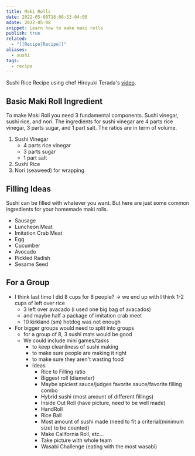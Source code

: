```yaml
---
title: Maki Rolls
date: 2022-05-08T16:06:53-04:00
mdate: 2022-05-08
snippet: Learn how to make maki rolls
publish: true
related:
  - "[[Recipe|Recipe]]"
aliases:
  - sushi
tags:
  - recipe
---
```

Sushi Rice Recipe using chef Hiroyuki Terada's [video](https://www.youtube.com/watch?v=ulqvRzB7D1k).

## Basic Maki Roll Ingredient

To make Maki Roll you need 3 fundamental components. Sushi vinegar, sushi rice, and nori. The ingredients for sushi vinegar are 4 parts rice vinegar, 3 parts sugar, and 1 part salt. The ratios are in term of volume.

1. Sushi Vinegar
    - 4 parts rice vinegar
    - 3 parts sugar
    - 1 part salt
2. Sushi Rice
3. Nori (seaweed) for wrapping

## Filling Ideas

Sushi can be filled with whatever you want. But here are just some common ingredients for your homemade maki rolls.

- Sausage
- Luncheon Meat
- Imitation Crab Meat
- Egg
- Cucumber
- Avocado
- Pickled Radish
- Sesame Seed


## For a Group
- I think last time I did 8 cups for 8 people? -> we end up with I think 1-2 cups of left over rice
	- 3 left over avacado (i used one big bag of avacados)
	- and maybe half a package of imitation crab meet
	- 10 kirkland (sm) hotdog was not enough
-  For bigger groups would need to split into groups
	- for a group of 8, 3 sushi mats would be good
	- We could include mini games/tasks
		- to keep cleanliness of sushi making
		- to make sure people are making it right
		- to make sure they aren't wasting food
		- Ideas
			- Rice to Filling ratio
			- Biggest roll (diameter)
			- Maybe spiciest sauce/judges favorite sauce/favorite filling combo
			- Hybrid sushi (most amount of different fillings)
			- Inside Out Roll (have picture, need to be well made)
			- HandRoll
			- Rice Ball
			- Most amount of sushi made (need to fit a criterial(minimum size) to be counted)
			- Make California Roll, etc...
			- Take picture with whole team
			- Wasabi Challenge (eating with the most wasabi)